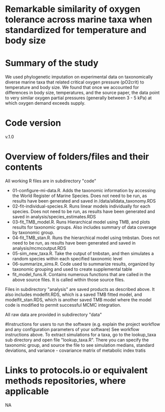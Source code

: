 # Remarkable similarity of oxygen tolerance across marine taxa when standardized for temperature and body size
# Summary of the study
We used phylogenetic imputation on experimental data on taxonomically diverse marine taxa that related critical oxygen pressure (pO2crit) to temperature and body size.  We found that once we accounted for differences in body size, temperatures, and the source paper, the data point to very similar oxygen partial pressures (generally between 3 - 5 kPa) at which oxygen demand exceeds supply.  

# Code version 
v.1.0
# Overview of folders/files and their contents
All working R files are in subdirectory "code"

- 01-configure-mi-data.R.  Adds the taxonomic information by accessing the World Register of Marine Species.  Does not need to be run, as results have been generated and saved in /data/alldata_taxonomy.RDS
- 02-fit-individual-species.R. Runs linear models individually for each species.  Does not need to be run, as results have been generated and saved in analysis/species_estimates.RDS
- 03-fit_TMB_model.R.  Runs Hierarchical model using TMB, and plots results for taxonomic groups. Also includes summary of data coverage by taxonomic group.
- 04-fit_TMB_stan.R.  Runs the hierarchical model using tmbstan.  Does not need to be run, as results have been generated and saved in analysis/mcmcoutput.RDS
- 05-sim_new_taxa.R.  Take the output of tmbstan, and then simulates a random species within each specified taxonomic level
- 06-summarize_sims.R. Code used to summarize results, organized by taxonomic grouping and used to create supplemental table
- fit_model_funs.R.  Contains numerous functions that are called in the above source files.  It is called within those source files.

Files in subdirectory "analysis" are saved products as described above.  It also includes modelfit.RDS, which is a saved TMB fitted  model, and modelfit_stan.RDS, which is another saved TMB model where the model code is modified to permit successful MCMC integration.

All raw data are provided in subdirectory "data"

#Instructions for users to run the software (e.g. explain the project workflow and any configuration parameters of your software)
See workflow instructions above.  To extract simulations for a taxa, go to the lookup_taxa sub directory and open file "lookup_taxa.R".  There you can specify the taxonomic group, and source the file to see simulation medians, standard deviations, and variance - covariance matrix of metabolic index tratis


# Links to protocols.io or equivalent methods repositories, where applicable
NA



